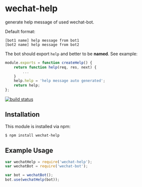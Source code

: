 # wechat-help

generate help message of used wechat-bot.

Default format:

```
[bot1 name] help message from bot1
[bot2 name] help message from bot2
```

The bot should export `help` and better to be **named**. See example:

``` javascript
module.exports = function createHelp() {
    return function help(req, res, next) {
        ...
    }
    help.help = 'help message auto generated';
    return help;
};
```

[![build status](https://secure.travis-ci.org/rogerz/wechat-help.png)](http://travis-ci.org/rogerz/wechat-help)

## Installation

This module is installed via npm:

``` bash
$ npm install wechat-help
```

## Example Usage

``` js
var wechatHelp = require('wechat-help');
var wechatBot = require('wechat-bot');

var bot = wechatBot();
bot.use(wechatHelp(bot));
```
